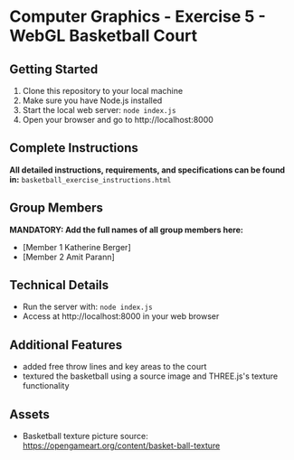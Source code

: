 # Computer Graphics - Exercise 5 - WebGL Basketball Court

## Getting Started
1. Clone this repository to your local machine
2. Make sure you have Node.js installed
3. Start the local web server: `node index.js`
4. Open your browser and go to http://localhost:8000

## Complete Instructions
**All detailed instructions, requirements, and specifications can be found in:**
`basketball_exercise_instructions.html`

## Group Members
**MANDATORY: Add the full names of all group members here:**
- [Member 1 Katherine Berger]
- [Member 2 Amit Parann]

## Technical Details
- Run the server with: `node index.js`
- Access at http://localhost:8000 in your web browser

## Additional Features
- added free throw lines and key areas to the court
- textured the basketball using a source image and THREE.js's texture functionality

## Assets
- Basketball texture picture source: https://opengameart.org/content/basket-ball-texture
